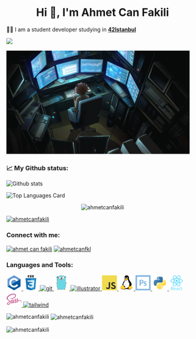 <h1 align="center">Hi 👋, I'm Ahmet Can Fakili</h1>

 👨‍🎓 I am a student developer studying in **[42Istanbul](https://www.42istanbul.com.tr/en/)**  

<a href="https://www.linkedin.com/in/ahmetcanfakili/">
    <img src="https://img.shields.io/badge/linkedin-%230077B5.svg?&style=for-the-badge&logo=linkedin&logoColor=white" />
</a>

![alt text](https://github.com/ahmetcanfakili/ahmetcanfakili/blob/main/hacking.gif?raw=true)

### 📈 My Github status:
![Github stats](https://github-readme-stats.vercel.app/api?username=ahmetcanfakili&theme=chartreuse-dark&show_icons=true&count_private=true)

![Top Languages Card](https://github-readme-stats.vercel.app/api/top-langs/?username=ahmetcanfakili&layout=compact)

<p align="center"> <img src="https://komarev.com/ghpvc/?username=ahmetcanfakili&label=Profile%20views&color=0e75b6&style=flat" alt="ahmetcanfakili" /> </p>

<p align="left"> <a href="https://github.com/ryo-ma/github-profile-trophy"><img src="https://github-profile-trophy.vercel.app/?username=ahmetcanfakili" alt="ahmetcanfakili" /></a> </p>

<h3 align="left">Connect with me:</h3>
<p align="left">
<a href="https://www.linkedin.com/in/ahmetcanfakili/" target="blank"><img align="center" src="https://raw.githubusercontent.com/rahuldkjain/github-profile-readme-generator/master/src/images/icons/Social/linked-in-alt.svg" alt="ahmet can fakili" height="30" width="40" /></a>
<a href="https://instagram.com/ahmetcanfkl" target="blank"><img align="center" src="https://raw.githubusercontent.com/rahuldkjain/github-profile-readme-generator/master/src/images/icons/Social/instagram.svg" alt="ahmetcanfkl" height="30" width="40" /></a>
</p>

<h3 align="left">Languages and Tools:</h3>
<p align="left"> <a href="https://www.cprogramming.com/" target="_blank" rel="noreferrer"> <img src="https://raw.githubusercontent.com/devicons/devicon/master/icons/c/c-original.svg" alt="c" width="40" height="40"/> </a> <a href="https://www.w3schools.com/css/" target="_blank" rel="noreferrer"> <img src="https://raw.githubusercontent.com/devicons/devicon/master/icons/css3/css3-original-wordmark.svg" alt="css3" width="40" height="40"/> </a> <a href="https://git-scm.com/" target="_blank" rel="noreferrer"> <img src="https://www.vectorlogo.zone/logos/git-scm/git-scm-icon.svg" alt="git" width="40" height="40"/> </a> <a href="https://golang.org" target="_blank" rel="noreferrer"> <img src="https://raw.githubusercontent.com/devicons/devicon/master/icons/go/go-original.svg" alt="go" width="40" height="40"/> </a> <a href="https://www.adobe.com/in/products/illustrator.html" target="_blank" rel="noreferrer"> <img src="https://www.vectorlogo.zone/logos/adobe_illustrator/adobe_illustrator-icon.svg" alt="illustrator" width="40" height="40"/> </a> <a href="https://developer.mozilla.org/en-US/docs/Web/JavaScript" target="_blank" rel="noreferrer"> <img src="https://raw.githubusercontent.com/devicons/devicon/master/icons/javascript/javascript-original.svg" alt="javascript" width="40" height="40"/> </a> <a href="https://www.linux.org/" target="_blank" rel="noreferrer"> <img src="https://raw.githubusercontent.com/devicons/devicon/master/icons/linux/linux-original.svg" alt="linux" width="40" height="40"/> </a> <a href="https://www.photoshop.com/en" target="_blank" rel="noreferrer"> <img src="https://raw.githubusercontent.com/devicons/devicon/master/icons/photoshop/photoshop-line.svg" alt="photoshop" width="40" height="40"/> </a> <a href="https://www.python.org" target="_blank" rel="noreferrer"> <img src="https://raw.githubusercontent.com/devicons/devicon/master/icons/python/python-original.svg" alt="python" width="40" height="40"/> </a> <a href="https://reactjs.org/" target="_blank" rel="noreferrer"> <img src="https://raw.githubusercontent.com/devicons/devicon/master/icons/react/react-original-wordmark.svg" alt="react" width="40" height="40"/> </a> <a href="https://sass-lang.com" target="_blank" rel="noreferrer"> <img src="https://raw.githubusercontent.com/devicons/devicon/master/icons/sass/sass-original.svg" alt="sass" width="40" height="40"/> </a> <a href="https://tailwindcss.com/" target="_blank" rel="noreferrer"> <img src="https://www.vectorlogo.zone/logos/tailwindcss/tailwindcss-icon.svg" alt="tailwind" width="40" height="40"/> </a> </p>

<p><img align="left" src="https://github-readme-stats.vercel.app/api/top-langs?username=ahmetcanfakili&show_icons=true&locale=en&layout=compact" alt="ahmetcanfakili" /></p>

<p>&nbsp;<img align="center" src="https://github-readme-stats.vercel.app/api?username=ahmetcanfakili&show_icons=true&locale=en" alt="ahmetcanfakili" /></p>

<p><img align="center" src="https://github-readme-streak-stats.herokuapp.com/?user=ahmetcanfakili&" alt="ahmetcanfakili" /></p>
